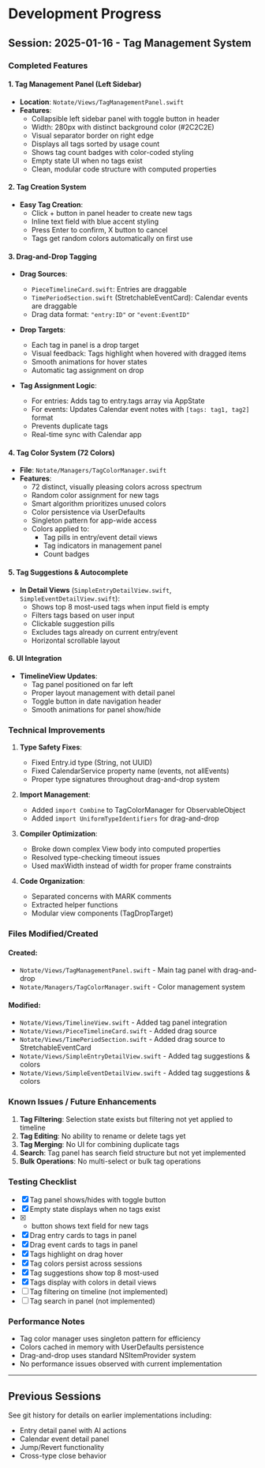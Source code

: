 # Development Progress

## Session: 2025-01-16 - Tag Management System

### Completed Features

#### 1. Tag Management Panel (Left Sidebar)
- **Location**: `Notate/Views/TagManagementPanel.swift`
- **Features**:
  - Collapsible left sidebar panel with toggle button in header
  - Width: 280px with distinct background color (#2C2C2E)
  - Visual separator border on right edge
  - Displays all tags sorted by usage count
  - Shows tag count badges with color-coded styling
  - Empty state UI when no tags exist
  - Clean, modular code structure with computed properties

#### 2. Tag Creation System
- **Easy Tag Creation**:
  - Click + button in panel header to create new tags
  - Inline text field with blue accent styling
  - Press Enter to confirm, X button to cancel
  - Tags get random colors automatically on first use

#### 3. Drag-and-Drop Tagging
- **Drag Sources**:
  - `PieceTimelineCard.swift`: Entries are draggable
  - `TimePeriodSection.swift` (StretchableEventCard): Calendar events are draggable
  - Drag data format: `"entry:ID"` or `"event:EventID"`

- **Drop Targets**:
  - Each tag in panel is a drop target
  - Visual feedback: Tags highlight when hovered with dragged items
  - Smooth animations for hover states
  - Automatic tag assignment on drop

- **Tag Assignment Logic**:
  - For entries: Adds tag to entry.tags array via AppState
  - For events: Updates Calendar event notes with `[tags: tag1, tag2]` format
  - Prevents duplicate tags
  - Real-time sync with Calendar app

#### 4. Tag Color System (72 Colors)
- **File**: `Notate/Managers/TagColorManager.swift`
- **Features**:
  - 72 distinct, visually pleasing colors across spectrum
  - Random color assignment for new tags
  - Smart algorithm prioritizes unused colors
  - Color persistence via UserDefaults
  - Singleton pattern for app-wide access
  - Colors applied to:
    - Tag pills in entry/event detail views
    - Tag indicators in management panel
    - Count badges

#### 5. Tag Suggestions & Autocomplete
- **In Detail Views** (`SimpleEntryDetailView.swift`, `SimpleEventDetailView.swift`):
  - Shows top 8 most-used tags when input field is empty
  - Filters tags based on user input
  - Clickable suggestion pills
  - Excludes tags already on current entry/event
  - Horizontal scrollable layout

#### 6. UI Integration
- **TimelineView Updates**:
  - Tag panel positioned on far left
  - Proper layout management with detail panel
  - Toggle button in date navigation header
  - Smooth animations for panel show/hide

### Technical Improvements

1. **Type Safety Fixes**:
   - Fixed Entry.id type (String, not UUID)
   - Fixed CalendarService property name (events, not allEvents)
   - Proper type signatures throughout drag-and-drop system

2. **Import Management**:
   - Added `import Combine` to TagColorManager for ObservableObject
   - Added `import UniformTypeIdentifiers` for drag-and-drop

3. **Compiler Optimization**:
   - Broke down complex View body into computed properties
   - Resolved type-checking timeout issues
   - Used maxWidth instead of width for proper frame constraints

4. **Code Organization**:
   - Separated concerns with MARK comments
   - Extracted helper functions
   - Modular view components (TagDropTarget)

### Files Modified/Created

#### Created:
- `Notate/Views/TagManagementPanel.swift` - Main tag panel with drag-and-drop
- `Notate/Managers/TagColorManager.swift` - Color management system

#### Modified:
- `Notate/Views/TimelineView.swift` - Added tag panel integration
- `Notate/Views/PieceTimelineCard.swift` - Added drag source
- `Notate/Views/TimePeriodSection.swift` - Added drag source to StretchableEventCard
- `Notate/Views/SimpleEntryDetailView.swift` - Added tag suggestions & colors
- `Notate/Views/SimpleEventDetailView.swift` - Added tag suggestions & colors

### Known Issues / Future Enhancements

1. **Tag Filtering**: Selection state exists but filtering not yet applied to timeline
2. **Tag Editing**: No ability to rename or delete tags yet
3. **Tag Merging**: No UI for combining duplicate tags
4. **Search**: Tag panel has search field structure but not yet implemented
5. **Bulk Operations**: No multi-select or bulk tag operations

### Testing Checklist

- [x] Tag panel shows/hides with toggle button
- [x] Empty state displays when no tags exist
- [x] + button shows text field for new tags
- [x] Drag entry cards to tags in panel
- [x] Drag event cards to tags in panel
- [x] Tags highlight on drag hover
- [x] Tag colors persist across sessions
- [x] Tag suggestions show top 8 most-used
- [x] Tags display with colors in detail views
- [ ] Tag filtering on timeline (not implemented)
- [ ] Tag search in panel (not implemented)

### Performance Notes

- Tag color manager uses singleton pattern for efficiency
- Colors cached in memory with UserDefaults persistence
- Drag-and-drop uses standard NSItemProvider system
- No performance issues observed with current implementation

---

## Previous Sessions

See git history for details on earlier implementations including:
- Entry detail panel with AI actions
- Calendar event detail panel
- Jump/Revert functionality
- Cross-type close behavior
